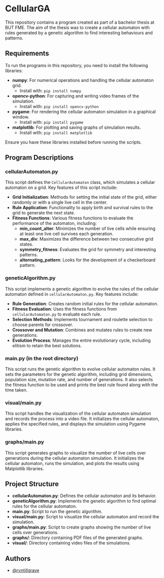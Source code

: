 # CellularGA

This repository contains a program created as part of a bachelor thesis at BUT FME. The aim of the thesis was to create a cellular automaton with rules generated by a genetic algorithm to find interesting behaviours and patterns.

## Requirements

To run the programs in this repository, you need to install the following libraries:

- **numpy**: For numerical operations and handling the cellular automaton grid.
  - Install with: `pip install numpy`
- **opencv-python**: For capturing and writing video frames of the simulation.
  - Install with: `pip install opencv-python`
- **pygame**: For rendering the cellular automaton simulation in a graphical window.
  - Install with: `pip install pygame`
- **matplotlib**: For plotting and saving graphs of simulation results.
  - Install with: `pip install matplotlib`

Ensure you have these libraries installed before running the scripts.

## Program Descriptions

### cellularAutomaton.py

This script defines the `CellularAutomaton` class, which simulates a cellular automaton on a grid. 
Key features of this script include:

- **Grid Initialization**: Methods for setting the initial state of the grid, either randomly or with a single live cell in the center.
- **Rule Application**: Functionality to apply birth and survival rules to the grid to generate the next state.
- **Fitness Functions**: Various fitness functions to evaluate the performance of the automaton, including:
  - **min_count_alter**: Minimizes the number of live cells while ensuring at least one live cell survives each generation.
  - **max_div**: Maximizes the difference between two consecutive grid states.
  - **symmetry_fitness**: Evaluates the grid for symmetry and interesting patterns.
  - **alternating_pattern**: Looks for the development of a checkerboard pattern.

### geneticAlgorithm.py

This script implements a genetic algorithm to evolve the rules of the cellular automaton defined in `cellularAutomaton.py`. 
Key features include:

- **Rule Generation**: Creates random initial rules for the cellular automaton.
- **Fitness Evaluation**: Uses the fitness functions from `cellularAutomaton.py` to evaluate each rule.
- **Selection Methods**: Implements tournament and roulette selection to choose parents for crossover.
- **Crossover and Mutation**: Combines and mutates rules to create new generations.
- **Evolution Process**: Manages the entire evolutionary cycle, including elitism to retain the best solutions.

### main.py (in the root directory)

This script runs the genetic algorithm to evolve cellular automaton rules. It sets the parameters for the genetic algorithm, including grid dimensions, population size, mutation rate, and number of generations. It also selects the fitness function to be used and prints the best rule found along with the time taken.

### visual/main.py

This script handles the visualization of the cellular automaton simulation and records the process into a video file. It initializes the cellular automaton, applies the specified rules, and displays the simulation using Pygame libraries.

### graphs/main.py

This script generates graphs to visualize the number of live cells over generations during the cellular automaton simulation. It initializes the cellular automaton, runs the simulation, and plots the results using Matplotlib libraries.

## Project Structure

- **cellularAutomaton.py**: Defines the cellular automaton and its behavior.
- **geneticAlgorithm.py**: Implements the genetic algorithm to find optimal rules for the cellular automaton.
- **main.py**: Script to run the genetic algorithm.
- **visual/main.py**: Script to visualize the cellular automaton and record the simulation.
- **graphs/main.py**: Script to create graphs showing the number of live cells over generations.
- **graphs/**: Directory containing PDF files of the generated graphs.
- **visual/**: Directory containing video files of the simulations.

## Authors

- [@rvntillgrave](https://github.com/rvntillthegrave)

